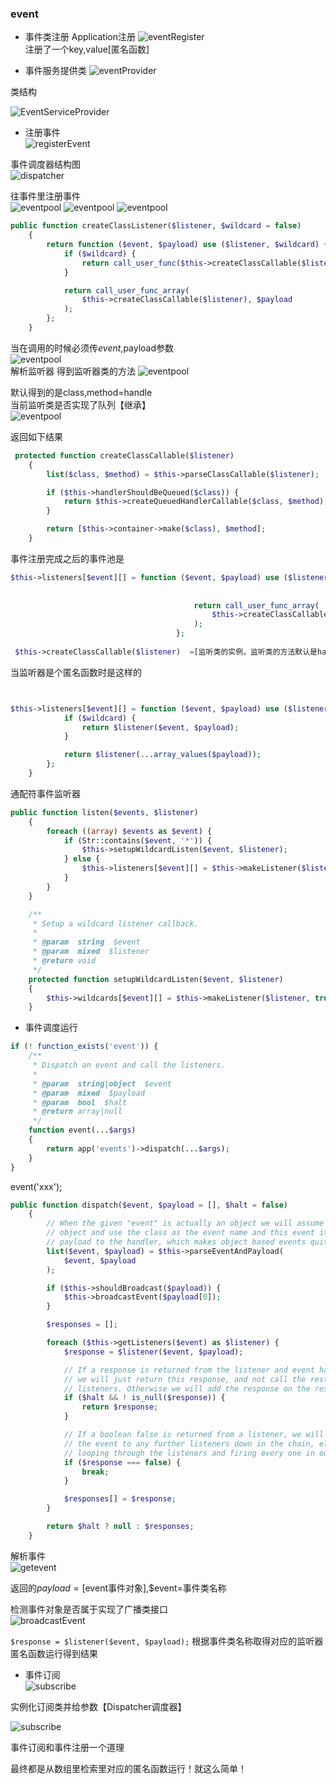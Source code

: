 ### event
- 事件类注册 
Application注册
![eventRegister](images/events/event1.png)  
注册了一个key,value[匿名函数] 

- 事件服务提供类
![eventProvider](images/events/event2.png)

类结构

![EventServiceProvider](images/events/EventServiceProvider.png)  

- 注册事件  
![registerEvent](images/events/event3.png)  

事件调度器结构图  
![dispatcher](images/events/Dispatcher.png)  

往事件里注册事件  
![eventpool](images/events/event4.png)
![eventpool](images/events/event5.png)
![eventpool](images/events/event6.png) 


```php 
public function createClassListener($listener, $wildcard = false)
    {
        return function ($event, $payload) use ($listener, $wildcard) {
            if ($wildcard) {
                return call_user_func($this->createClassCallable($listener), $event, $payload);
            }

            return call_user_func_array(
                $this->createClassCallable($listener), $payload
            );
        };
    }
```  

当在调用的时候必须传$event,$payload参数  
![eventpool](images/events/event7.png)   
解析监听器  得到监听器类的方法
![eventpool](images/events/event8.png)  

默认得到的是class,method=handle  
当前监听类是否实现了队列【继承】  
![eventpool](images/events/event9.png)   

返回如下结果  
```php  
 protected function createClassCallable($listener)
    {
        list($class, $method) = $this->parseClassCallable($listener);

        if ($this->handlerShouldBeQueued($class)) {
            return $this->createQueuedHandlerCallable($class, $method);
        }

        return [$this->container->make($class), $method];
    }
```  

事件注册完成之后的事件池是  
```php 
$this->listeners[$event][] = function ($event, $payload) use ($listener, $wildcard) {
                                      
                             
                                         return call_user_func_array(
                                             $this->createClassCallable($listener), $payload
                                         );
                                     };
                                     
 $this->createClassCallable($listener)  =[监听类的实例，监听类的方法默认是handle],$payload参数                                    
```  

当监听器是个匿名函数时是这样的  
```php  


$this->listeners[$event][] = function ($event, $payload) use ($listener, $wildcard) {
            if ($wildcard) {
                return $listener($event, $payload);
            }

            return $listener(...array_values($payload));
        };
    }
```   

通配符事件监听器  
```php  
public function listen($events, $listener)
    {
        foreach ((array) $events as $event) {
            if (Str::contains($event, '*')) {
                $this->setupWildcardListen($event, $listener);
            } else {
                $this->listeners[$event][] = $this->makeListener($listener);
            }
        }
    }

    /**
     * Setup a wildcard listener callback.
     *
     * @param  string  $event
     * @param  mixed  $listener
     * @return void
     */
    protected function setupWildcardListen($event, $listener)
    {
        $this->wildcards[$event][] = $this->makeListener($listener, true);
    }
```  

- 事件调度运行   
```php  
if (! function_exists('event')) {
    /**
     * Dispatch an event and call the listeners.
     *
     * @param  string|object  $event
     * @param  mixed  $payload
     * @param  bool  $halt
     * @return array|null
     */
    function event(...$args)
    {
        return app('events')->dispatch(...$args);
    }
}  


```  

event('xxx');  
```php  
public function dispatch($event, $payload = [], $halt = false)
    {
        // When the given "event" is actually an object we will assume it is an event
        // object and use the class as the event name and this event itself as the
        // payload to the handler, which makes object based events quite simple.
        list($event, $payload) = $this->parseEventAndPayload(
            $event, $payload
        );

        if ($this->shouldBroadcast($payload)) {
            $this->broadcastEvent($payload[0]);
        }

        $responses = [];

        foreach ($this->getListeners($event) as $listener) {
            $response = $listener($event, $payload);

            // If a response is returned from the listener and event halting is enabled
            // we will just return this response, and not call the rest of the event
            // listeners. Otherwise we will add the response on the response list.
            if ($halt && ! is_null($response)) {
                return $response;
            }

            // If a boolean false is returned from a listener, we will stop propagating
            // the event to any further listeners down in the chain, else we keep on
            // looping through the listeners and firing every one in our sequence.
            if ($response === false) {
                break;
            }

            $responses[] = $response;
        }

        return $halt ? null : $responses;
    }
```    

解析事件  
![getevent](images/events/event11.png)  

返回的$payload=[$event事件对象],$event=事件类名称  

检测事件对象是否属于实现了广播类接口  
![broadcastEvent](images/events/event12.png)  

`$response = $listener($event, $payload);`  根据事件类名称取得对应的监听器匿名函数运行得到结果     

- 事件订阅  
![subscribe](images/events/subscribe1.png)  

实例化订阅类并给参数【Dispatcher调度器】  

![subscribe](images/events/subscribe2.png)    

事件订阅和事件注册一个道理  

最终都是从数组里检索里对应的匿名函数运行！就这么简单！

